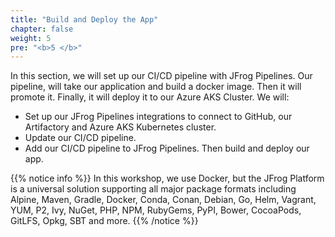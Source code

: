 ```yaml
---
title: "Build and Deploy the App"
chapter: false
weight: 5
pre: "<b>5 </b>"
---
```


In this section, we will set up our CI/CD pipeline with JFrog Pipelines. Our pipeline, will take our application and build a docker image. Then it will promote it. Finally, it will deploy it to our Azure AKS Cluster. We will:

- Set up our JFrog Pipelines integrations to connect to GitHub, our Artifactory and Azure AKS Kubernetes cluster.
- Update our CI/CD pipeline.
- Add our CI/CD pipeline to JFrog Pipelines. Then build and deploy our app.

{{% notice info %}}
In this workshop, we use Docker, but the JFrog Platform is a universal solution supporting all major package formats including Alpine, Maven, Gradle, Docker, Conda, Conan, Debian, Go, Helm, Vagrant, YUM, P2, Ivy, NuGet, PHP, NPM, RubyGems, PyPI, Bower, CocoaPods, GitLFS, Opkg, SBT and more.
{{% /notice %}}

